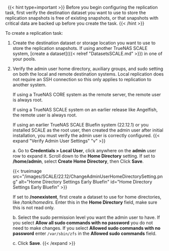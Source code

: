 &nbsp;
{{< hint type=important >}}
Before you begin configuring the replication task, first verify the destination dataset you want to use to store the replication snapshots is free of existing snapshots, or that snapshots with critical data are backed up before you create the task.
{{< /hint >}}

To create a replication task:

1. Create the destination dataset or storage location you want to use to store the replication snapshots.
   If using another TrueNAS SCALE system, [create a dataset]({{< relref "DatasetsSCALE.md" >}}) in one of your pools.
  
2. Verify the admin user home directory, auxiliary groups, and sudo setting on both the local and remote destination systems.
   Local replication does not require an SSH connection so this only applies to replication to another system.

   If using a TrueNAS CORE system as the remote server, the remote user is always root. 

   If using a TrueNAS SCALE system on an earlier release like Angelfish, the remote user is always root.

   If using an earlier TrueNAS SCALE Bluefin system (22.12.1) or you installed SCALE as the root user, then created the admin user after initial installation, you must verify the admin user is correctly configured.
   {{< expand "Verify Admin User Settings" "v" >}}

   a. Go to **Credentials > Local User**, click anywhere on the **admin** user row to expand it. 
      Scroll down to the **Home Directory** setting. If set to **/home/admin**, select **Create Home Directory**, then Click **Save**.
      
   {{< trueimage src="/images/SCALE/22.12/ChangeAdminUserHomeDirectorySetting.png" alt="Home Directory Settings Early Bluefin" id="Home Directory Settings Early Bluefin" >}}

   If set to **/nonexistent**, first create a dataset to use for home directories, like */tank/homedirs*. Enter this in the **Home Directory** field, make sure this is not read only.

   b. Select the sudo permission level you want the admin user to have. If you select **Allow all sudo commands with no password** you do not need to make changes. 
      If you select **Allowed sudo commands with no password** enter `/var/sbin/zfs` in the **Allowed sudo commands** field.

   c. Click **Save**.
   {{< /expand >}}
   